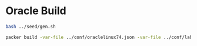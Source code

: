 # Oracle Build

```bash
bash ../seed/gen.sh

packer build -var-file ../conf/oraclelinux74.json -var-file ../conf/lab.json oraclelinux.json
```
